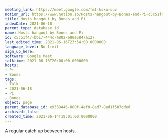```yaml
---
meeting_link: https://meet.google.com/fmt-ksxu-uuv
notion_url: https://www.notion.so/Hosts-hangout-by-Bones-and-Pi-c5c51f47bb17444ca802688e5847a127
title: Hosts hangout by Bones and Pi
indexDate: 2021-06-18
parent_type: database_id
name: Hosts hangout by Bones and Pi
id: c5c51f47-bb17-444c-a802-688e5847a127
last_edited_time: 2021-06-16T23:54:00.0000000
language_level: No limit
sign_up_here: 
software: Google Meet
talktime: 2021-06-18T20:00:00.0000000
hosts:
- Pi
- Bones
tags:
- Talk
- 2021-06-18
- Pi
- Bones
object: page
parent_database_id: e9339446-880f-4ef0-8ad7-8ad1f507dded
archived: false
created_time: 2021-06-14T19:01:00.0000000
---
```


A regular catch up between hosts.


